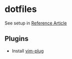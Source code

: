 # dotfiles

See setup in [Reference Article](https://www.atlassian.com/git/tutorials/dotfiles)

## Plugins 

- Install [vim-plug](https://github.com/junegunn/vim-plug)
